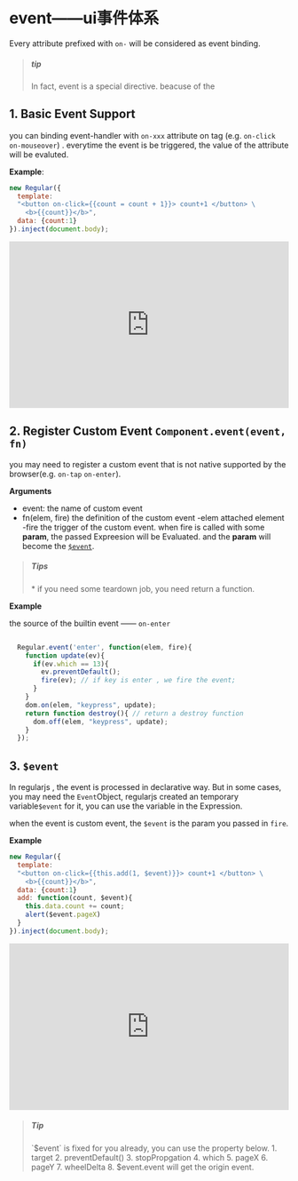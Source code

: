 # event——ui事件体系

Every attribute prefixed with `on-` will be considered as event binding.

> <h5>tip</h5>
> In fact, event is a special directive. beacuse of the 



## 1. Basic Event Support
  
  you can binding event-handler with `on-xxx` attribute on tag (e.g.  `on-click` `on-mouseover`)
  . everytime the event is be triggered, the value of the attribute will be evaluted.

  __Example__:

  ```javascript
  new Regular({
    template: 
    "<button on-click={{count = count + 1}}> count+1 </button> \
      <b>{{count}}</b>",
    data: {count:1}
  }).inject(document.body);
  ```

<iframe width="100%" height="300" src="http://jsfiddle.net/leeluolee/y8PHE/1/embedded/result,js,html,resources" allowfullscreen="allowfullscreen" frameborder="0"></iframe>




## 2. Register Custom Event `Component.event(event, fn)`

you may need to register a custom event that is not native supported by the browser(e.g. `on-tap` `on-enter`).

__Arguments__
  * event: the name of custom event
  * fn(elem, fire)   the definition of the custom event
    -elem   attached element
    -fire   the trigger of the custom event. when fire is called with some __param__, the passed Expreesion  will be Evaluated. and the __param__ will become the [`$event`](#$event).


> <h5>Tips</h5>
> * if you need some teardown job, you need return a function.


__Example__ 


the source of the builtin event —— `on-enter`

```javascript

  Regular.event('enter', function(elem, fire){
    function update(ev){
      if(ev.which == 13){ 
        ev.preventDefault();
        fire(ev); // if key is enter , we fire the event;
      }
    }
    dom.on(elem, "keypress", update);
    return function destroy(){ // return a destroy function
      dom.off(elem, "keypress", update);
    }
  });
```



<a name="$event"></a>
## 3. `$event`

In regularjs , the event is processed in declarative way. But in some cases, you may need the `Event`Object, regularjs created an temporary variable`$event` for it, you can use the variable in the Expression. 

when the event is custom event, the `$event` is the param you passed in `fire`.

__Example__

```javascript
new Regular({
  template: 
  "<button on-click={{this.add(1, $event)}}> count+1 </button> \
    <b>{{count}}</b>",
  data: {count:1}
  add: function(count, $event){
    this.data.count += count;
    alert($event.pageX)
  }
}).inject(document.body);
```

<iframe width="100%" height="300" src="http://jsfiddle.net/leeluolee/y8PHE/5/embedded/result,js,html,resources" allowfullscreen="allowfullscreen" frameborder="0"></iframe>

> <h5>Tip</h5>
> `$event` is fixed for you already, you can use the property below. 
> 1. target
> 2. preventDefault()
> 3. stopPropgation
> 4. which 
> 5. pageX
> 6. pageY
> 7. wheelDelta
> 8. $event.event will get the origin event.



